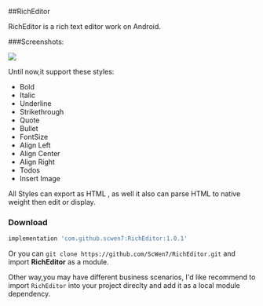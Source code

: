 ##RichEditor

RichEditor is a rich text editor work on Android.

###Screenshots:

![](https://github.com/ScWen7/RichEditor/screenshots/screenshots1.jpg)

Until now,it support these styles:

- Bold
- Italic
- Underline
- Strikethrough
- Quote
- Bullet
- FontSize
- Align Left
- Align Center
- Align Right
- Todos
- Insert Image

All Styles can export as HTML , as well  it also can parse HTML to native weight  then edit or display.



### Download

```groovy
implementation 'com.github.scwen7:RichEditor:1.0.1'
```

Or you can ```git clone https://github.com/ScWen7/RichEditor.git```  and import **RichEditor** as a module.

Other way,you may have different business scenarios, I'd like recommend to import `RichEditor` into your project direclty and add it as a local module dependency. 

